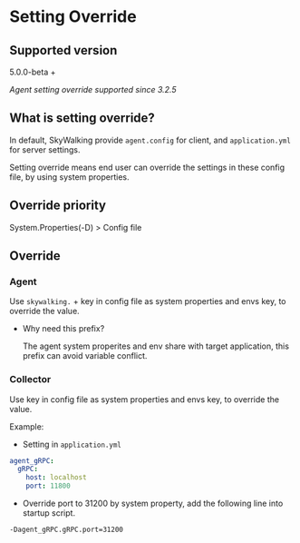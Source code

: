 # Setting Override
## Supported version
5.0.0-beta + 

_Agent setting override supported since 3.2.5_

## What is setting override?
In default, SkyWalking provide `agent.config` for client, and `application.yml` for server settings. 

Setting override means end user can override the settings in these config file, by using system properties.

## Override priority
System.Properties(-D) > Config file
 
## Override
### Agent
Use `skywalking.` + key in config file as system properties and envs key, to override the value.

- Why need this prefix?

  The agent system properites and env share with target application, this prefix can avoid variable conflict.
  
### Collector
Use key in config file as system properties and envs key, to override the value.

Example:
- Setting in `application.yml`
```yaml
agent_gRPC:
  gRPC:
    host: localhost
    port: 11800
```

- Override port to 31200 by system property, add the following line into startup script.
```
-Dagent_gRPC.gRPC.port=31200
```